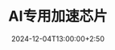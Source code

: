---
type: lecture
date: 2024-12-04T13:00:00+2:50
title: AI专用加速芯片
tldr: "介绍前沿AI加速器架构与设计"
hide_from_announcments: true
# thumbnail:
# links:
---